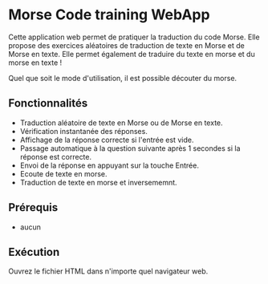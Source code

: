 # Morse Code training WebApp

Cette application web permet de pratiquer la traduction du code Morse. Elle propose des exercices aléatoires de traduction de texte en Morse et de Morse en texte.
Elle permet également de traduire du texte en morse et du morse en texte !

Quel que soit le mode d'utilisation, il est possible découter du morse.

## Fonctionnalités

- Traduction aléatoire de texte en Morse ou de Morse en texte.
- Vérification instantanée des réponses.
- Affichage de la réponse correcte si l'entrée est vide.
- Passage automatique à la question suivante après 1 secondes si la réponse est correcte.
- Envoi de la réponse en appuyant sur la touche Entrée.
- Ecoute de texte en morse.
- Traduction de texte en morse et inversememnt.

## Prérequis

- aucun

## Exécution

Ouvrez le fichier HTML dans n'importe quel navigateur web.
